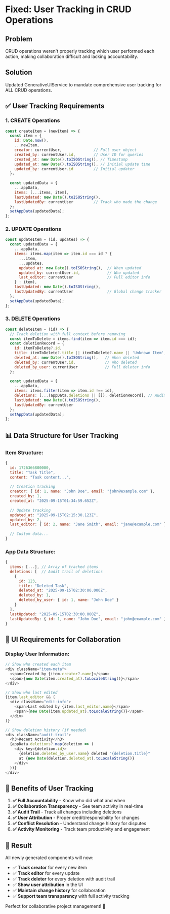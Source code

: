 # Fixed: User Tracking in CRUD Operations

## Problem
CRUD operations weren't properly tracking which user performed each action, making collaboration difficult and lacking accountability.

## Solution
Updated GenerativeUIService to mandate comprehensive user tracking for ALL CRUD operations.

## ✅ **User Tracking Requirements**

### **1. CREATE Operations**
```javascript
const createItem = (newItem) => {
  const item = { 
    id: Date.now(), 
    ...newItem,
    creator: currentUser,              // Full user object
    created_by: currentUser.id,        // User ID for queries
    created_at: new Date().toISOString(), // Timestamp
    updated_at: new Date().toISOString(), // Initial update time
    updated_by: currentUser.id         // Initial updater
  };
  
  const updatedData = {
    ...appData,
    items: [...items, item],
    lastUpdated: new Date().toISOString(),
    lastUpdatedBy: currentUser         // Track who made the change
  };
  setAppData(updatedData);
};
```

### **2. UPDATE Operations**
```javascript
const updateItem = (id, updates) => {
  const updatedData = {
    ...appData,
    items: items.map(item => item.id === id ? { 
      ...item, 
      ...updates, 
      updated_at: new Date().toISOString(),  // When updated
      updated_by: currentUser.id,            // Who updated
      last_editor: currentUser               // Full editor info
    } : item),
    lastUpdated: new Date().toISOString(),
    lastUpdatedBy: currentUser               // Global change tracker
  };
  setAppData(updatedData);
};
```

### **3. DELETE Operations**
```javascript
const deleteItem = (id) => {
  // Track deletion with full context before removing
  const itemToDelete = items.find(item => item.id === id);
  const deletionRecord = {
    id: itemToDelete?.id,
    title: itemToDelete?.title || itemToDelete?.name || 'Unknown Item',
    deleted_at: new Date().toISOString(),   // When deleted
    deleted_by: currentUser.id,             // Who deleted
    deleted_by_user: currentUser            // Full deleter info
  };
  
  const updatedData = {
    ...appData,
    items: items.filter(item => item.id !== id),
    deletions: [...(appData.deletions || []), deletionRecord], // Audit trail
    lastUpdated: new Date().toISOString(),
    lastUpdatedBy: currentUser
  };
  setAppData(updatedData);
};
```

## **📊 Data Structure for User Tracking**

### **Item Structure:**
```javascript
{
  id: 1726366800000,
  title: "Task Title",
  content: "Task content...",
  
  // Creation tracking
  creator: { id: 1, name: "John Doe", email: "john@example.com" },
  created_by: 1,
  created_at: "2025-09-15T01:34:59.652Z",
  
  // Update tracking
  updated_at: "2025-09-15T02:15:30.123Z",
  updated_by: 2,
  last_editor: { id: 2, name: "Jane Smith", email: "jane@example.com" },
  
  // Custom data...
}
```

### **App Data Structure:**
```javascript
{
  items: [...], // Array of tracked items
  deletions: [  // Audit trail of deletions
    {
      id: 123,
      title: "Deleted Task",
      deleted_at: "2025-09-15T02:30:00.000Z",
      deleted_by: 1,
      deleted_by_user: { id: 1, name: "John Doe" }
    }
  ],
  lastUpdated: "2025-09-15T02:30:00.000Z",
  lastUpdatedBy: { id: 1, name: "John Doe", email: "john@example.com" }
}
```

## **🎯 UI Requirements for Collaboration**

### **Display User Information:**
```javascript
// Show who created each item
<div className="item-meta">
  <span>Created by {item.creator?.name}</span>
  <span>{new Date(item.created_at).toLocaleString()}</span>
</div>

// Show who last edited
{item.last_editor && (
  <div className="edit-info">
    <span>Last edited by {item.last_editor.name}</span>
    <span>{new Date(item.updated_at).toLocaleString()}</span>
  </div>
)}

// Show deletion history (if needed)
<div className="audit-trail">
  <h3>Recent Activity</h3>
  {appData.deletions?.map(deletion => (
    <div key={deletion.id}>
      {deletion.deleted_by_user.name} deleted "{deletion.title}" 
      at {new Date(deletion.deleted_at).toLocaleString()}
    </div>
  ))}
</div>
```

## **🔧 Benefits of User Tracking**

1. **✅ Full Accountability** - Know who did what and when
2. **✅ Collaboration Transparency** - See team activity in real-time
3. **✅ Audit Trail** - Track all changes including deletions
4. **✅ User Attribution** - Proper credit/responsibility for changes
5. **✅ Conflict Resolution** - Understand change history for disputes
6. **✅ Activity Monitoring** - Track team productivity and engagement

## **🚀 Result**

All newly generated components will now:
- ✅ **Track creator** for every new item
- ✅ **Track editor** for every update
- ✅ **Track deleter** for every deletion with audit trail
- ✅ **Show user attribution** in the UI
- ✅ **Maintain change history** for collaboration
- ✅ **Support team transparency** with full activity tracking

Perfect for collaborative project management! 🎉